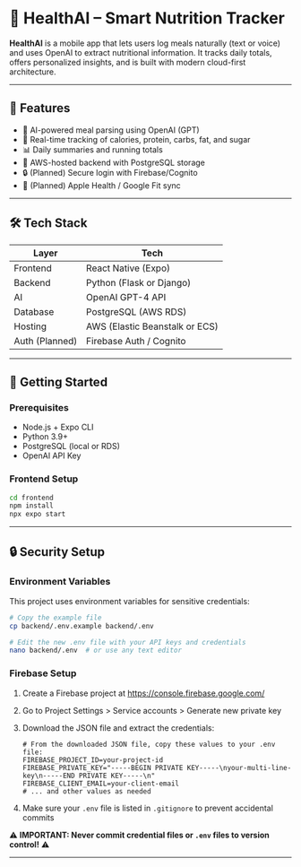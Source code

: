 # 🍎 HealthAI – Smart Nutrition Tracker

**HealthAI** is a mobile app that lets users log meals naturally (text or voice) and uses OpenAI to extract nutritional information. It tracks daily totals, offers personalized insights, and is built with modern cloud-first architecture.

---

## 📱 Features

- 🧠 AI-powered meal parsing using OpenAI (GPT)
- 🧾 Real-time tracking of calories, protein, carbs, fat, and sugar
- 📊 Daily summaries and running totals
- 🔄 AWS-hosted backend with PostgreSQL storage
- 🔒 (Planned) Secure login with Firebase/Cognito
- 🧭 (Planned) Apple Health / Google Fit sync

---

## 🛠 Tech Stack

| Layer         | Tech                          |
|--------------|-------------------------------|
| Frontend     | React Native (Expo)           |
| Backend      | Python (Flask or Django)      |
| AI           | OpenAI GPT-4 API              |
| Database     | PostgreSQL (AWS RDS)          |
| Hosting      | AWS (Elastic Beanstalk or ECS)|
| Auth (Planned)| Firebase Auth / Cognito      |

---

## 🚀 Getting Started

### Prerequisites
- Node.js + Expo CLI
- Python 3.9+
- PostgreSQL (local or RDS)
- OpenAI API Key

### Frontend Setup
```bash
cd frontend
npm install
npx expo start
```

---

## 🔒 Security Setup

### Environment Variables

This project uses environment variables for sensitive credentials:

```bash
# Copy the example file
cp backend/.env.example backend/.env

# Edit the new .env file with your API keys and credentials
nano backend/.env  # or use any text editor
```

### Firebase Setup

1. Create a Firebase project at https://console.firebase.google.com/
2. Go to Project Settings > Service accounts > Generate new private key
3. Download the JSON file and extract the credentials:

   ```
   # From the downloaded JSON file, copy these values to your .env file:
   FIREBASE_PROJECT_ID=your-project-id
   FIREBASE_PRIVATE_KEY="-----BEGIN PRIVATE KEY-----\nyour-multi-line-key\n-----END PRIVATE KEY-----\n"
   FIREBASE_CLIENT_EMAIL=your-client-email
   # ... and other values as needed
   ```

4. Make sure your `.env` file is listed in `.gitignore` to prevent accidental commits

⚠️ **IMPORTANT: Never commit credential files or `.env` files to version control!** ⚠️

---
